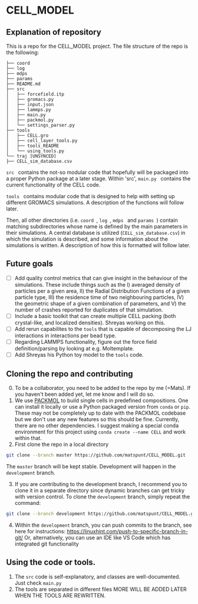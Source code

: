 # CELL_MODEL

## Explanation of repository

This is a repo for the CELL_MODEL project. The file structure of the repo is the following:

```
├── coord
├── log
├── mdps
├── params
├── README.md
├── src
│   ├── forcefield.itp
│   ├── gromacs.py
│   ├── input.json
│   ├── lammps.py
│   ├── main.py
│   ├── packmol.py
│   └── settings_parser.py
├── tools
│   ├── CELL.gro
│   ├── cell_layer_tools.py
│   ├── tools_README
│   └── using_tools.py
└── traj [UNSYNCED]
├── CELL_sim_database.csv
```

 ```src ``` contains the not-so modular code that hopefully will be packaged into a proper Python package at a later stage.  Within 'src', ```main.py ``` contains the current functionality of the CELL code.
 
  ```tools ``` contains modular code that is designed to help with setting up different GROMACS simulations. A description of the functions will follow later. 
  
  Then, all other directories (i.e.  ```coord ```,  ```log ```,  ```mdps ``` and  ```params ```) contain matching subdirectories whose name is defined by the main parameters in their simulations. A central database is utilized (```CELL_sim_database.csv```) in which the simulation is described, and some information about the simulations is written. A description of how this is formatted will follow later. 

## Future goals

- [ ] Add quality control metrics that can give insight in the behaviour of the simulations. These include things such as the I) averaged density of particles per a given area, II) the Radial Distribution Functions of a given particle type, III) the residence time of two neighbouring particles, IV) the geometric shape of a given combination of parameters, and V) the number of crashes reported for duplicates of that simulation. 
- [ ] Include a basic toolkit that can create multiple CELL packing (both crystal-like, and localized densities). Shreyas working on this. 
- [ ] Add rerun capabilites to the ```tools``` that is capable of decomposing the LJ interactions in interactions per bead type. 
- [ ] Regarding LAMMPS functionality, figure out the force field definition/parsing by looking at e.g. Moltemplate. 
- [ ] Add Shreyas his Python toy model to the ```tools``` code. 

## Cloning the repo and contributing

0. To be a collaborator, you need to be added to the repo by me (=Mats). If you haven't been added yet, let me know and I will do so. 
1. We use [PACKMOL](https://github.com/m3g/packmol) to build single cells in predefined compositions. One can install it locally or use a Python packaged version from ```conda``` or ```pip```. These may not be completely up to date with the PACKMOL codebase but we don't use any new features so this should be fine. Currently, there are no other dependencies. I suggest making a special conda environment for this project using ```conda create --name CELL``` and work within that. 
2. First clone the repo in a local directory 
```sh
git clone --branch master https://github.com/matspunt/CELL_MODEL.git
```
 The ```master``` branch will be kept stable. Development will happen in the ```development``` branch. 
 
3. If you are contributing to the development branch, I recommend you to clone it in a separate directory since dynamic branches can get tricky with version control. To clone the ```development``` branch, simply repeat the command:
```sh
git clone --branch development https://github.com/matspunt/CELL_MODEL.git
```
4. Within the ```development``` branch, you can push commits to the branch, see here for instructions: https://linuxhint.com/push-to-specific-branch-in-git/
Or, alternatively, you can use an IDE like VS Code which has integrated git functionality

## Using the code or tools. 
1. The ```src``` code is self-explanatory, and classes are well-documented. Just check ```main.py```
2. The tools are separated in different files 
MORE WILL BE ADDED LATER WHEN THE TOOLS ARE REWRITTEN. 

